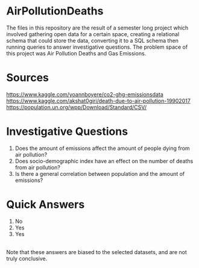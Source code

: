 # AirPollutionDeaths
The files in this repository are the result of a semester long project which involved gathering open data for a certain space, creating a relational schema that could store the data, converting it to a SQL schema then running queries to answer investigative questions. The problem space of this project was Air Pollution Deaths and Gas Emissions.
# Sources
https://www.kaggle.com/yoannboyere/co2-ghg-emissionsdata <br/>
https://www.kaggle.com/akshat0giri/death-due-to-air-pollution-19902017 <br/>
https://population.un.org/wpp/Download/Standard/CSV/

# Investigative Questions

1. Does the amount of emissions affect the amount of people dying from air pollution? <br/>
2. Does socio-demographic index have an effect on the number of deaths from air
pollution? <br/>
3. Is there a general correlation between population and the amount of emissions?

# Quick Answers
1. No <br/>
2. Yes <br/>
3. Yes <br/> <br/>

Note that these answers are biased to the selected datasets, and are not truly conclusive.
